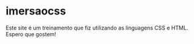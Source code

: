 # imersaocss
Este site é um treinamento que fiz utilizando as linguagens CSS e HTML. Espero que gostem!
